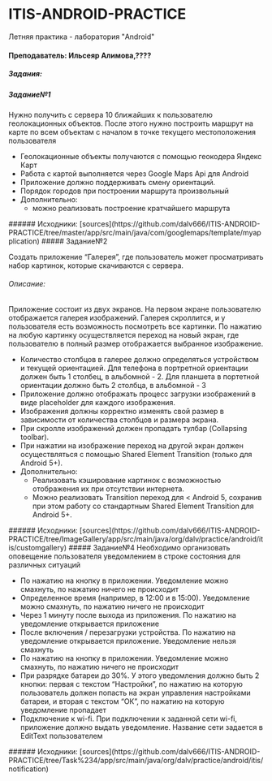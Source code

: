 # ITIS-ANDROID-PRACTICE
Летняя практика - лаборатория "Android"

#### Преподаватель: Ильсеяр Алимова,????

##### Задания:
##### Задание№1 
Нужно получить с сервера 10 ближайших к пользователю геолокационных объектов. После этого нужно построить маршрут на карте по всем объектам с началом в точке текущего местоположения пользователя
<ul>
<li>Геолокационные объекты получаются с помощью геокодера Яндекс Карт</li>
<li>Работа с картой выполняется через Google Maps Api для Android</li>
<li>Приложение должно поддерживать смену ориентаций.</li>
<li>Порядок городов при построении маршрута произвольный</li>
<li>Дополнительно:
  <ul>
      <li>можно реализовать построение кратчайшего маршрута</li>
  </ul>
</li>
</ul>

</ul>
###### Исходники: [sources](https://github.com/dalv666/ITIS-ANDROID-PRACTICE/tree/master/app/src/main/java/com/googlemaps/template/myapplication)
##### Задание№2

Cоздать приложение “Галерея”, где пользователь может просматривать набор картинок, которые скачиваются с сервера.
###### Описание:
Приложение состоит из двух экранов. На первом экране пользователю отображается галерея изображений. Галерея скроллится, и у пользователя есть возможность посмотреть все картинки. По нажатию на любую картинку осуществляется переход на новый экран, где пользователю в полный размер отображается выбранное изображение.

<ul>
<li>Количество столбцов в галерее должно определяться устройством и текущей ориентацией. Для телефона в портретной ориентации должен быть 1 столбец, в альбомной - 2. Для планшета в портетной ориентации должно быть 2 столбца, в альбомной - 3</li>
<li>Приложение должно отображать процесс загрузки изображений в виде placeholder для каждого изображения.</li>
<li>Изображения должны корректно изменять свой размер в зависимости от количества столбцов и размера экрана. </li>
<li>При скролле изображений должен пропадать тулбар (Collapsing toolbar).</li>
<li>При нажатии на изображение переход на другой экран должен осуществляться с помощью Shared Element Transition (только для Android 5+).</li>
<li>Дополнительно:
  <ul>
      <li>Реализовать кэширование картинок с возможностью отображения их при отсутствии интернета.</li>
      <li>Можно реализовать Transition переход для < Android 5, сохранив при этом работу со стандартным Shared Element Transition для Android 5+.</li>
  </ul>
</li>
</ul>
###### Исходники: [sources](https://github.com/dalv666/ITIS-ANDROID-PRACTICE/tree/ImageGallery/app/src/main/java/org/dalv/practice/android/itis/customgallery)
##### Задание№4 
Необходимо организовать оповещение пользователя уведомлением в строке состояния для различных ситуаций
<ul>
<li>По нажатию на кнопку в приложении. Уведомление можно смахнуть, по нажатию ничего не происходит</li>
<li>Определенное время (например, в 12:00 и в 15:00). Уведомление можно смахнуть, по нажатию ничего не происходит</li>
<li>Через 1 минуту после выхода из приложения. По нажатию на уведомление открывается приложение</li>
<li>После включения / перезагрузки устройства. По нажатию на уведомление открывается приложение. Уведомление нельзя смахнуть</li>
<li>По нажатию на кнопку в приложении. Уведомление можно смахнуть, по нажатию ничего не происходит</li>
<li>При разрядке батареи до 30%. У этого уведомления должно быть 2 кнопки: первая с текстом “Настройки”, по нажатию на которую пользователь должен попасть на экран управления настройками батареи, и вторая с текстом “ОК”, по нажатию на которую уведомление пропадает</li>
<li>Подключение к wi-fi. При подключении к заданной сети wi-fi, приложение должно выдать уведомление. Название сети задается в EditText пользователем</li>
</ul>
###### Исходники: [sources](https://github.com/dalv666/ITIS-ANDROID-PRACTICE/tree/Task%234/app/src/main/java/org/dalv/practice/android/itis/notification)
